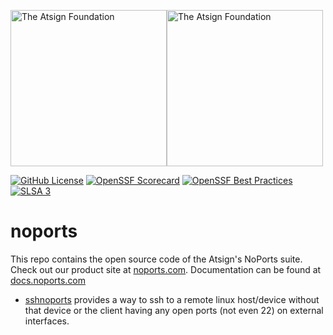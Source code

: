 <a href="https://atsign.com#gh-light-mode-only"><img width=250px src="https://atsign.com/wp-content/uploads/2022/05/atsign-logo-horizontal-color2022.svg#gh-light-mode-only" alt="The Atsign Foundation"></a><a href="https://atsign.com#gh-dark-mode-only"><img width=250px src="https://atsign.com/wp-content/uploads/2023/08/atsign-logo-horizontal-reverse2022-Color.svg#gh-dark-mode-only" alt="The Atsign Foundation"></a>

[![GitHub License](https://img.shields.io/badge/license-BSD3-blue.svg)](./LICENSE)
[![OpenSSF Scorecard](https://api.securityscorecards.dev/projects/github.com/atsign-foundation/noports/badge)](https://securityscorecards.dev/viewer/?uri=github.com/atsign-foundation/noports&sort_by=check-score&sort_direction=desc)
[![OpenSSF Best Practices](https://www.bestpractices.dev/projects/8102/badge)](https://www.bestpractices.dev/projects/8102)
[![SLSA 3](https://slsa.dev/images/gh-badge-level3.svg)](https://slsa.dev)

# noports
This repo contains the open source code of the Atsign's NoPorts suite. Check out our product site at [noports.com](https://noports.com). Documentation can be found at [docs.noports.com](https://docs.noports.com)

* [sshnoports](./packages/dart/sshnoports) provides a way to ssh to a remote linux host/device without that
device or the client having any open ports (not even 22) on external interfaces.
